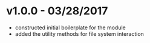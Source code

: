 # v1.0.0 - 03/28/2017

* constructed initial boilerplate for the module
* added the utility methods for file system interaction